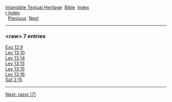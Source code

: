 [Intangible Textual Heritage](../../index)  [Bible](../index) 
[Index](index)   
[r Index](_r_)  
  [Previous](c09164)  [Next](c09166) 

------------------------------------------------------------------------

### &lt;raw&gt; 7 entries

[Exo 12:9](../kjv/exo012.htm#009)  
[Lev 13:10](../kjv/lev013.htm#010)  
[Lev 13:14](../kjv/lev013.htm#014)  
[Lev 13:15](../kjv/lev013.htm#015)  
[Lev 13:15](../kjv/lev013.htm#015)  
[Lev 13:16](../kjv/lev013.htm#016)  
[Sa1 2:15](../kjv/sa1002.htm#015)  

------------------------------------------------------------------------

[Next: razor (7)](c09166)
